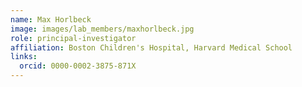 ```yaml
---
name: Max Horlbeck
image: images/lab_members/maxhorlbeck.jpg
role: principal-investigator
affiliation: Boston Children's Hospital, Harvard Medical School
links:
  orcid: 0000-0002-3875-871X
---
```



